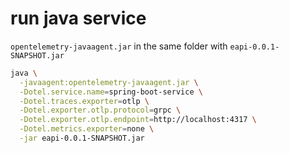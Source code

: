 
# run java service
`opentelemetry-javaagent.jar` in the same folder with `eapi-0.0.1-SNAPSHOT.jar`  

```bash
java \
  -javaagent:opentelemetry-javaagent.jar \
  -Dotel.service.name=spring-boot-service \
  -Dotel.traces.exporter=otlp \
  -Dotel.exporter.otlp.protocol=grpc \
  -Dotel.exporter.otlp.endpoint=http://localhost:4317 \
  -Dotel.metrics.exporter=none \
  -jar eapi-0.0.1-SNAPSHOT.jar

```